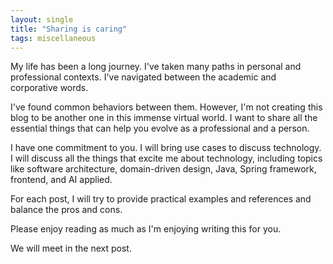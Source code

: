 ```yaml
---
layout: single
title: "Sharing is caring"
tags: miscellaneous
---
```


My life has been a long journey. I've taken many paths in personal and professional contexts. I've navigated between the academic and corporative words.

I've found common behaviors between them. However, I'm not creating this blog to be another one in this immense virtual world. I want to share all the essential things that can help you evolve as a professional and a person.

I have one commitment to you. I will bring use cases to discuss technology. I will discuss all the things that excite me about technology, including topics like software architecture, domain-driven design, Java, Spring framework, frontend, and AI applied.

For each post, I will try to provide practical examples and references and balance the pros and cons.

Please enjoy reading as much as I'm enjoying writing this for you.

We will meet in the next post.
